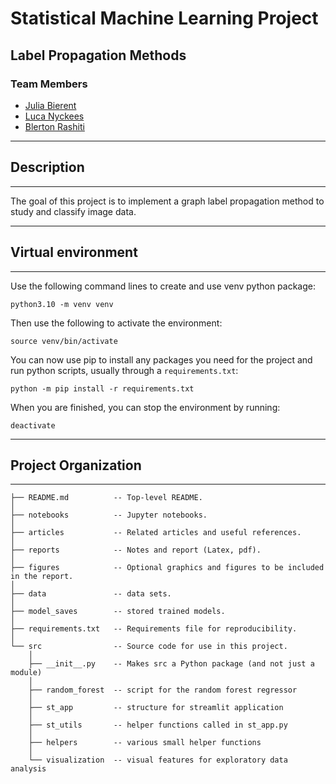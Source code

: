 # Statistical Machine Learning Project

## Label Propagation Methods

### Team Members

- [Julia Bierent](https://github.com/juliabierentlavraie)
- [Luca Nyckees](https://github.com/LucaNyckees)
- [Blerton Rashiti](https://github.com/BlertonRashiti)

---

## Description

---

The goal of this project is to implement a graph label propagation method to study and classify image data.

---

## Virtual environment

---

Use the following command lines to create and use venv python package:

```
python3.10 -m venv venv
```

Then use the following to activate the environment:

```
source venv/bin/activate
```

You can now use pip to install any packages you need for the project and run python scripts, usually through a `requirements.txt`:

```
python -m pip install -r requirements.txt
```

When you are finished, you can stop the environment by running:

```
deactivate
```

---

## Project Organization

---

    ├── README.md          -- Top-level README.
    │
    ├── notebooks          -- Jupyter notebooks.
    │
    ├── articles           -- Related articles and useful references.
    │
    ├── reports            -- Notes and report (Latex, pdf).
    │ 
    ├── figures            -- Optional graphics and figures to be included in the report.
    │
    ├── data               -- data sets.
    │
    ├── model_saves        -- stored trained models.
    │
    ├── requirements.txt   -- Requirements file for reproducibility.
    │
    └── src                -- Source code for use in this project.
        │
        ├── __init__.py    -- Makes src a Python package (and not just a module)
        │
        ├── random_forest  -- script for the random forest regressor
        │
        ├── st_app         -- structure for streamlit application
        │
        ├── st_utils       -- helper functions called in st_app.py
        │
        ├── helpers        -- various small helper functions
        │
        └── visualization  -- visual features for exploratory data analysis
